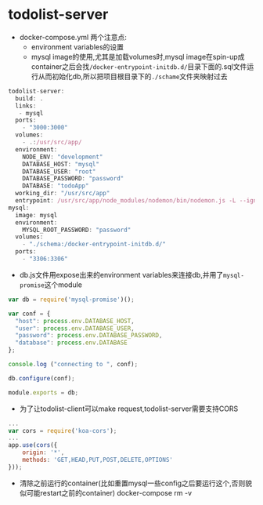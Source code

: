 # todolist-server

* docker-compose.yml 两个注意点:
  * environment variables的设置
  * mysql image的使用,尤其是加载volumes时,mysql image在spin-up成container之后会找`/docker-entrypoint-initdb.d/`目录下面的.sql文件运行从而初始化db,所以把项目根目录下的`./schame`文件夹映射过去

```javascript
todolist-server:
  build: .
  links:
   - mysql
  ports:
    - "3000:3000"
  volumes:
    - .:/usr/src/app/
  environment:
    NODE_ENV: "development"
    DATABASE_HOST: "mysql"
    DATABASE_USER: "root"
    DATABASE_PASSWORD: "password"
    DATABASE: "todoApp"
  working_dir: "/usr/src/app"
  entrypoint: /usr/src/app/node_modules/nodemon/bin/nodemon.js -L --ignore node_modules/ --ignore public/ --ignore .tmp/ /usr/src/app/app.js
mysql:
  image: mysql
  environment:
    MYSQL_ROOT_PASSWORD: "password"
  volumes:
    - "./schema:/docker-entrypoint-initdb.d/"
  ports:
    - "3306:3306"
```

* db.js文件用expose出来的environment variables来连接db,并用了`mysql-promise`这个module
```javascript
var db = require('mysql-promise')();

var conf = {
  "host": process.env.DATABASE_HOST,
  "user": process.env.DATABASE_USER,
  "password": process.env.DATABASE_PASSWORD,
  "database": process.env.DATABASE
};

console.log ("connecting to ", conf);

db.configure(conf);

module.exports = db;
```

* 为了让todolist-client可以make request,todolist-server需要支持CORS

```javascript
...
var cors = require('koa-cors');
...
app.use(cors({
	origin: '*',
	methods: 'GET,HEAD,PUT,POST,DELETE,OPTIONS'
}));
```

* 清除之前运行的container(比如重置mysql一些config之后要运行这个,否则貌似可能restart之前的container)
docker-compose rm -v
